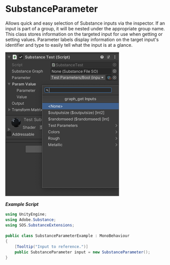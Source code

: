 # SubstanceParameter
Allows quick and easy selection of Substance inputs via the inspector. If an input is part of a group, it will be nested under the appropriate group name. This class stores information on the targeted input for use when getting or setting values. Parameter labels display information on the target input's identifier and type to easily tell what the input is at a glance.

<picture>
  <img alt="SubstanceParameter search window" src="/docs/img/Inspectors/SubstanceParameter01.png" width="354" height="448">
</picture>

***Example Script***
```C#
using UnityEngine;
using Adobe.Substance;
using SOS.SubstanceExtensions;

public class SubstanceParameterExample : MonoBehaviour
{
    [Tooltip("Input to reference.")]
    public SubstanceParameter input = new SubstanceParameter();
}
```